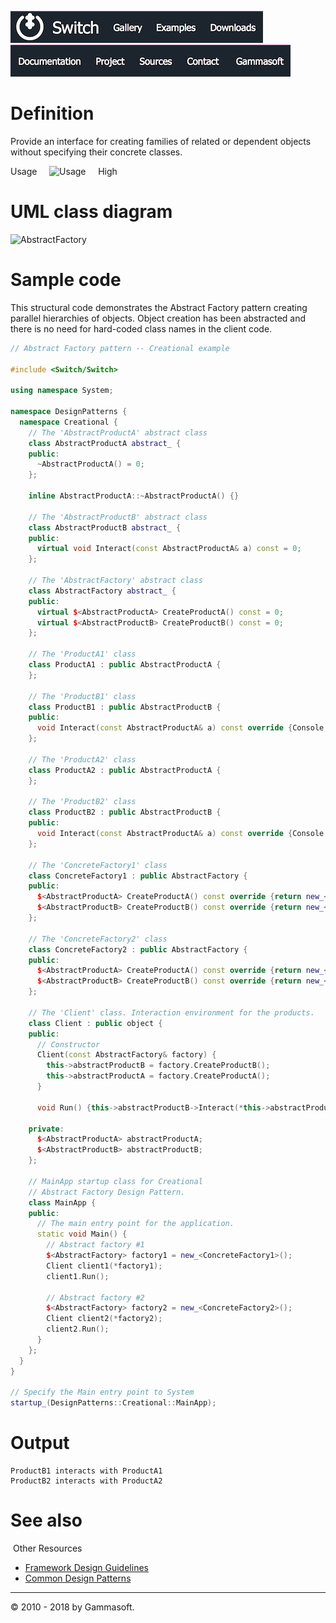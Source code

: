 [![Switch](../docs/Pictures/Menu/Switch.png)](Home.md)[![Switch](../docs/Pictures/Menu/Gallery.png)](Gallery.md)[![Switch](../docs/Pictures/Menu/Examples.png)](Examples.md)[![Switch](../docs/Pictures/Menu/Downloads.png)](Downloads.md)[![Switch](../docs/Pictures/Menu/Documentation.png)](Documentation.md)[![Switch](../docs/Pictures/Menu/Project.png)](https://sourceforge.net/projects/switchpro)[![Switch](../docs/Pictures/Menu/Sources.png)](https://github.com/gammasoft71/switch)[![Switch](../docs/Pictures/Menu/Contact.png)](Contact.md)[![Switch](../docs/Pictures/Menu/Gammasoft.png)](https://gammasoft71.wixsite.com/gammasoft)

# Definition

Provide an interface for creating families of related or dependent objects without specifying their concrete classes.

Usage     ![Usage](Pictures/Usage5.png)     High

# UML class diagram

![AbstractFactory](Diagrams/UML/DesignPatterns/AbstractFactory.png)

# Sample code

This structural code demonstrates the Abstract Factory pattern creating parallel hierarchies of objects. Object creation has been abstracted and there is no need for hard-coded class names in the client code.

```c++
// Abstract Factory pattern -- Creational example
 
#include <Switch/Switch>
 
using namespace System;
 
namespace DesignPatterns {
  namespace Creational {
    // The 'AbstractProductA' abstract class
    class AbstractProductA abstract_ {
    public:
      ~AbstractProductA() = 0;
    };
​
    inline AbstractProductA::~AbstractProductA() {}
​
    // The 'AbstractProductB' abstract class
    class AbstractProductB abstract_ {
    public:
      virtual void Interact(const AbstractProductA& a) const = 0;
    };
 
    // The 'AbstractFactory' abstract class
    class AbstractFactory abstract_ {
    public:
      virtual $<AbstractProductA> CreateProductA() const = 0;
      virtual $<AbstractProductB> CreateProductB() const = 0;
    };
 
    // The 'ProductA1' class
    class ProductA1 : public AbstractProductA {
    };
 
    // The 'ProductB1' class
    class ProductB1 : public AbstractProductB {
    public:
      void Interact(const AbstractProductA& a) const override {Console::WriteLine(string::Format("{0} interacts with {1}", this->GetType().Name, a.GetType().Name));}
    };
​
    // The 'ProductA2' class
    class ProductA2 : public AbstractProductA {
    };
 
    // The 'ProductB2' class
    class ProductB2 : public AbstractProductB {
    public:
      void Interact(const AbstractProductA& a) const override {Console::WriteLine(string::Format("{0} interacts with {1}", this->GetType().Name, a.GetType().Name));}
    };
 
    // The 'ConcreteFactory1' class
    class ConcreteFactory1 : public AbstractFactory {
    public:
      $<AbstractProductA> CreateProductA() const override {return new_<ProductA1>();}
      $<AbstractProductB> CreateProductB() const override {return new_<ProductB1>();}
    };
 
    // The 'ConcreteFactory2' class
    class ConcreteFactory2 : public AbstractFactory {
    public:
      $<AbstractProductA> CreateProductA() const override {return new_<ProductA2>();}
      $<AbstractProductB> CreateProductB() const override {return new_<ProductB2>();}
    };
 
    // The 'Client' class. Interaction environment for the products.
    class Client : public object {
    public:
      // Constructor
      Client(const AbstractFactory& factory) {
        this->abstractProductB = factory.CreateProductB();
        this->abstractProductA = factory.CreateProductA();
      }
 
      void Run() {this->abstractProductB->Interact(*this->abstractProductA);}
 
    private:
      $<AbstractProductA> abstractProductA;
      $<AbstractProductB> abstractProductB;
    };
 
    // MainApp startup class for Creational
    // Abstract Factory Design Pattern.
    class MainApp {
    public:
      // The main entry point for the application.
      static void Main() {
        // Abstract factory #1
        $<AbstractFactory> factory1 = new_<ConcreteFactory1>();
        Client client1(*factory1);
        client1.Run();
​
        // Abstract factory #2
        $<AbstractFactory> factory2 = new_<ConcreteFactory2>();
        Client client2(*factory2);
        client2.Run();
      }
    };
  }
}
 
// Specify the Main entry point to System
startup_(DesignPatterns::Creational::MainApp);
```

# Output

```
ProductB1 interacts with ProductA1
ProductB2 interacts with ProductA2​
```

# See also
​
Other Resources

* [Framework Design Guidelines](FrameworkDesignGuidelines.md)
* [Common Design Patterns](CommonDesignPatterns.md)

______________________________________________________________________________________________

© 2010 - 2018 by Gammasoft.
